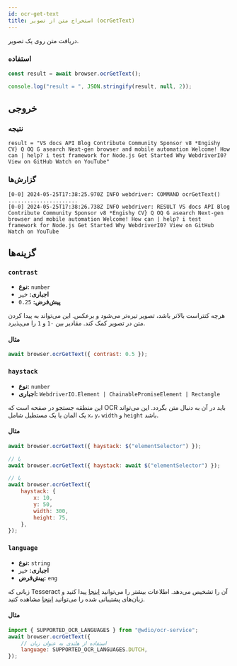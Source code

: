 ```yaml
---
id: ocr-get-text
title: استخراج متن از تصویر (ocrGetText)
---
```


دریافت متن روی یک تصویر.

### استفاده

```js
const result = await browser.ocrGetText();

console.log("result = ", JSON.stringify(result, null, 2));
```

## خروجی

### نتیجه

```logs
result = "VS docs API Blog Contribute Community Sponsor v8 *Engishy CV} Q OQ G asearch Next-gen browser and mobile automation Welcome! How can | help? i test framework for Node.js Get Started Why WebdriverI0? View on GitHub Watch on YouTube"
```

### گزارش‌ها

```log
[0-0] 2024-05-25T17:38:25.970Z INFO webdriver: COMMAND ocrGetText()
......................
[0-0] 2024-05-25T17:38:26.738Z INFO webdriver: RESULT VS docs API Blog Contribute Community Sponsor v8 *Engishy CV} Q OQ G asearch Next-gen browser and mobile automation Welcome! How can | help? i test framework for Node.js Get Started Why WebdriverI0? View on GitHub Watch on YouTube
```

## گزینه‌ها

### `contrast`

-   **نوع:** `number`
-   **اجباری:** خیر
-   **پیش‌فرض:** `0.25`

هرچه کنتراست بالاتر باشد، تصویر تیره‌تر می‌شود و برعکس. این می‌تواند به پیدا کردن متن در تصویر کمک کند. مقادیر بین `-1` و `1` را می‌پذیرد.

#### مثال

```js
await browser.ocrGetText({ contrast: 0.5 });
```

### `haystack`

-   **نوع:** `number`
-   **اجباری:** `WebdriverIO.Element | ChainablePromiseElement | Rectangle`

این منطقه جستجو در صفحه است که OCR باید در آن به دنبال متن بگردد. این می‌تواند یک المان یا یک مستطیل شامل `x`، `y`، `width` و `height` باشد.

#### مثال

```js
await browser.ocrGetText({ haystack: $("elementSelector") });

// یا
await browser.ocrGetText({ haystack: await $("elementSelector") });

// یا
await browser.ocrGetText({
    haystack: {
        x: 10,
        y: 50,
        width: 300,
        height: 75,
    },
});
```

### `language`

-   **نوع:** `string`
-   **اجباری:** خیر
-   **پیش‌فرض:** `eng`

زبانی که Tesseract آن را تشخیص می‌دهد. اطلاعات بیشتر را می‌توانید [اینجا](https://tesseract-ocr.github.io/tessdoc/Data-Files-in-different-versions) پیدا کنید و زبان‌های پشتیبانی شده را می‌توانید [اینجا](https://github.com/webdriverio/visual-testing/blob/main/packages/ocr-service/src/utils/constants.ts) مشاهده کنید.

#### مثال

```js
import { SUPPORTED_OCR_LANGUAGES } from "@wdio/ocr-service";
await browser.ocrGetText({
    // استفاده از هلندی به عنوان زبان
    language: SUPPORTED_OCR_LANGUAGES.DUTCH,
});
```